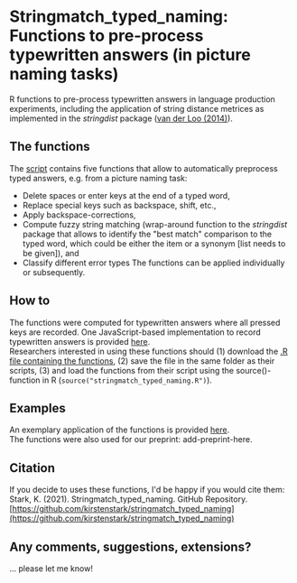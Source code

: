 # Stringmatch_typed_naming: Functions to pre-process typewritten answers (in picture naming tasks)

R functions to pre-process typewritten answers in language production experiments, including the application of string distance metrices as implemented in the *stringdist* package ([van der Loo (2014)](https://journal.r-project.org/archive/2014/RJ-2014-011/index.html)). 

## The functions
The [script](https://github.com/kirstenstark/stringmatch_typed_naming/blob/main/stringmatch_typed_naming.R) contains five functions that allow to automatically preprocess typed answers, e.g. from a picture naming task: 
- Delete spaces or enter keys at the end of a typed word,
- Replace special keys such as backspace, shift, etc., 
- Apply backspace-corrections,
- Compute fuzzy string matching (wrap-around function to the *stringdist* package that allows to identify the "best match" comparison to the typed word, which could be either the item or a synonym [list needs to be given]), and 
- Classify different error types
The functions can be applied individually or subsequently. 

## How to
The functions were computed for typewritten answers where all pressed keys are recorded. One JavaScript-based implementation to record typewritten answers is provided [here](https://github.com/kirstenstark/typing_RTs_JS).  
Researchers interested in using these functions should (1) download the [.R file containing the functions](https://github.com/kirstenstark/stringmatch_typed_naming/blob/main/stringmatch_typed_naming.R), (2) save the file in the same folder as their scripts, (3) and load the functions from their script using the source()-function in R (`source("stringmatch_typed_naming.R")`). 

## Examples
An exemplary application of the functions is provided [here](https://github.com/kirstenstark/stringmatch_typed_naming/tree/main/example).  
The functions were also used for our preprint: add-preprint-here.

## Citation
If you decide to uses these functions, I'd be happy if you would cite them: 
Stark, K. (2021). Stringmatch_typed_naming. GitHub Repository. [https://github.com/kirstenstark/stringmatch_typed_naming](https://github.com/kirstenstark/stringmatch_typed_naming)

## Any comments, suggestions, extensions?
... please let me know!
